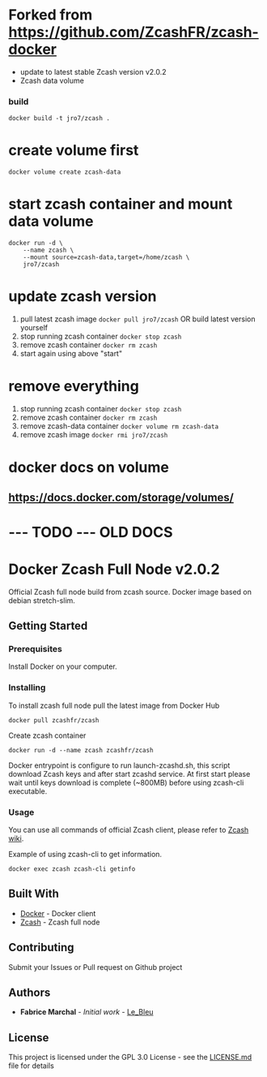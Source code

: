# Forked from https://github.com/ZcashFR/zcash-docker
* update to latest stable Zcash version v2.0.2
* Zcash data volume

### build
```
docker build -t jro7/zcash .
```

# create volume first
```
docker volume create zcash-data
```
# start zcash container and mount data volume
```
docker run -d \
    --name zcash \
    --mount source=zcash-data,target=/home/zcash \
    jro7/zcash
```

# update zcash version
1. pull latest zcash image `docker pull jro7/zcash` OR build latest version yourself
1. stop running zcash container `docker stop zcash`
1. remove zcash container `docker rm zcash`
1. start again using above "start"


# remove everything
1. stop running zcash container `docker stop zcash`
1. remove zcash container `docker rm zcash`
1. remove zcash-data container `docker volume rm zcash-data`
1. remove zcash image `docker rmi jro7/zcash`

# docker docs on volume
https://docs.docker.com/storage/volumes/
---
# --- TODO --- OLD DOCS

# Docker Zcash Full Node v2.0.2

Official Zcash full node build from zcash source. Docker image based on debian stretch-slim.

## Getting Started



### Prerequisites

Install Docker on your computer.

### Installing

To install zcash full node pull the latest image from Docker Hub

```
docker pull zcashfr/zcash
```
Create zcash container
```
docker run -d --name zcash zcashfr/zcash
```
Docker entrypoint is configure to run launch-zcashd.sh, this script download Zcash keys and after start zcashd service. At first start please wait until keys download is complete (~800MB) before using zcash-cli executable. 

### Usage
You can use all commands of official Zcash client, please refer to [Zcash wiki](https://github.com/zcash/zcash/wiki).

Example of using zcash-cli to get information.
```
docker exec zcash zcash-cli getinfo
```

## Built With

* [Docker](https://www.docker.com/) - Docker client
* [Zcash](https://github.com/zcash/zcash) - Zcash full node

## Contributing

Submit your Issues or Pull request on Github project


## Authors

* **Fabrice Marchal** - *Initial work* - [Le_Bleu](https://github.com/LeBleu89)


## License

This project is licensed under the GPL 3.0 License - see the [LICENSE.md](LICENSE.md) file for details


